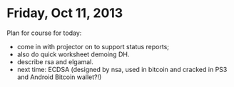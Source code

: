# Friday, Oct 11, 2013

Plan for course for today:
   - come in with projector on to support status reports;
   - also do quick worksheet demoing DH.
   - describe rsa and  elgamal.
   - next time: ECDSA (designed by nsa, used in bitcoin and cracked in PS3 and Android Bitcoin wallet?!)